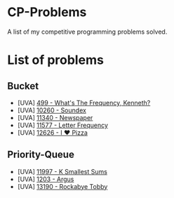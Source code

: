 # CP-Problems
A list of my competitive programming problems solved.

# List of problems

## Bucket

- [UVA]  [499 - What's The Frequency, Kenneth?](https://onlinejudge.org/index.php?option=com_onlinejudge&Itemid=8&category=24&page=show_problem&problem=440)
- [UVA] [10260 - Soundex](https://onlinejudge.org/index.php?option=com_onlinejudge&Itemid=8&category=24&page=show_problem&problem=1201)
- [UVA] [11340 - Newspaper](https://onlinejudge.org/index.php?option=com_onlinejudge&Itemid=8&page=show_problem&category=0&problem=2315)
- [UVA] [11577 - Letter Frequency](https://onlinejudge.org/index.php?option=com_onlinejudge&Itemid=8&category=24&page=show_problem&problem=2624)
- [UVA] [12626 - I ❤ Pizza](https://onlinejudge.org/index.php?option=com_onlinejudge&Itemid=8&page=show_problem&category=0&problem=4349)

## Priority-Queue

- [UVA] [11997 - K Smallest Sums](https://onlinejudge.org/index.php?option=com_onlinejudge&Itemid=8&category=24&page=show_problem&problem=3148)
- [UVA] [1203 - Argus](https://onlinejudge.org/index.php?option=com_onlinejudge&Itemid=8&category=24&page=show_problem&problem=3644)
- [UVA] [13190 - Rockabye Tobby](https://onlinejudge.org/index.php?option=com_onlinejudge&Itemid=8&page=show_problem&category=0&problem=5101)